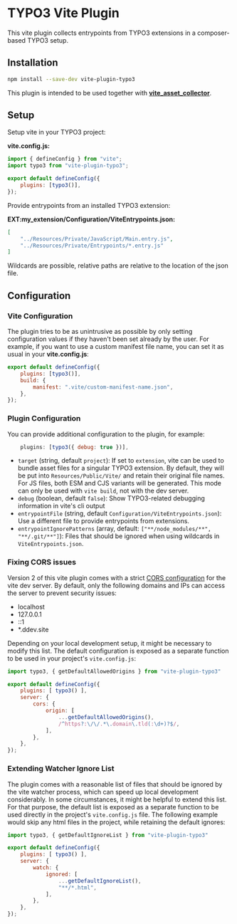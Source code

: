 # TYPO3 Vite Plugin

This vite plugin collects entrypoints from TYPO3 extensions in a composer-based
TYPO3 setup.

## Installation

```sh
npm install --save-dev vite-plugin-typo3
```

This plugin is intended to be used together with
**[vite_asset_collector](https://github.com/s2b/vite-asset-collector)**.

## Setup

Setup vite in your TYPO3 project:

**vite.config.js:**

```js
import { defineConfig } from "vite";
import typo3 from "vite-plugin-typo3";

export default defineConfig({
    plugins: [typo3()],
});
```

Provide entrypoints from an installed TYPO3 extension:

**EXT:my_extension/Configuration/ViteEntrypoints.json:**

```json
[
    "../Resources/Private/JavaScript/Main.entry.js",
    "../Resources/Private/Entrypoints/*.entry.js"
]
```

Wildcards are possible, relative paths are relative to the location of the json file.

## Configuration

### Vite Configuration

The plugin tries to be as unintrusive as possible by only setting configuration
values if they haven't been set already by the user. For example, if you want to
use a custom manifest file name, you can set it as usual in your **vite.config.js**:

```js
export default defineConfig({
    plugins: [typo3()],
    build: {
        manifest: ".vite/custom-manifest-name.json",
    },
});
```

### Plugin Configuration

You can provide additional configuration to the plugin, for example:

```js
    plugins: [typo3({ debug: true })],
```

-   `target` (string, default `project`): If set to `extension`, vite can be used to bundle
    asset files for a singular TYPO3 extension. By default, they will be put into
    `Resources/Public/Vite/` and retain their original file names. For JS files, both ESM and CJS
    variants will be generated. This mode can only be used with `vite build`, not with the dev
    server.
-   `debug` (boolean, default `false`): Show TYPO3-related debugging information in vite's
    cli output
-   `entrypointFile` (string, default `Configuration/ViteEntrypoints.json`): Use a different
    file to provide entrypoints from extensions.
-   `entrypointIgnorePatterns` (array, default: `["**/node_modules/**", "**/.git/**"]`): Files
    that should be ignored when using wildcards in `ViteEntrypoints.json`.

### Fixing CORS issues

Version 2 of this vite plugin comes with a strict
[CORS configuration](https://vite.dev/config/server-options.html#server-cors) for the vite
dev server. By default, only the following domains and IPs can access the server to prevent
security issues:

* localhost
* 127.0.0.1
* ::1
* *.ddev.site

Depending on your local development setup, it might be necessary to modify this list. The
default configuration is exposed as a separate function to be used in your project's
`vite.config.js`:

```js
import typo3, { getDefaultAllowedOrigins } from "vite-plugin-typo3"

export default defineConfig({
    plugins: [ typo3() ],
    server: {
        cors: {
            origin: [
                ...getDefaultAllowedOrigins(),
                /^https?:\/\/.*\.domain\.tld(:\d+)?$/,
            ],
        },
    },
});
```

### Extending Watcher Ignore List

The plugin comes with a reasonable list of files that should be ignored by the vite watcher
process, which can speed up local development considerably. In some circumstances, it might be
helpful to extend this list. For that purpose, the default list is exposed as a separate
function to be used directly in the project's `vite.config.js` file. The following example
would skip any html files in the project, while retaining the default ignores:

```js
import typo3, { getDefaultIgnoreList } from "vite-plugin-typo3"

export default defineConfig({
    plugins: [ typo3() ],
    server: {
        watch: {
            ignored: [
                ...getDefaultIgnoreList(),
                "**/*.html",
            ],
        },
    },
});

